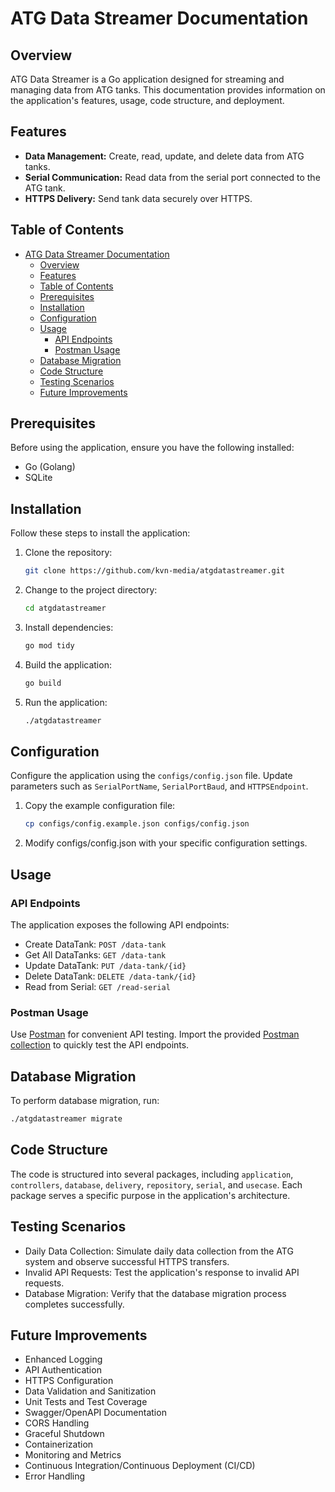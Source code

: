 # ATG Data Streamer Documentation

## Overview

ATG Data Streamer is a Go application designed for streaming and managing data from ATG tanks. This documentation provides information on the application's features, usage, code structure, and deployment.

## Features

- **Data Management:** Create, read, update, and delete data from ATG tanks.
- **Serial Communication:** Read data from the serial port connected to the ATG tank.
- **HTTPS Delivery:** Send tank data securely over HTTPS.

## Table of Contents

- [ATG Data Streamer Documentation](#atg-data-streamer-documentation)
  - [Overview](#overview)
  - [Features](#features)
  - [Table of Contents](#table-of-contents)
  - [Prerequisites](#prerequisites)
  - [Installation](#installation)
  - [Configuration](#configuration)
  - [Usage](#usage)
    - [API Endpoints](#api-endpoints)
    - [Postman Usage](#postman-usage)
  - [Database Migration](#database-migration)
  - [Code Structure](#code-structure)
  - [Testing Scenarios](#testing-scenarios)
  - [Future Improvements](#future-improvements)

## Prerequisites

Before using the application, ensure you have the following installed:

- Go (Golang)
- SQLite

## Installation

Follow these steps to install the application:

1. Clone the repository:

   ```bash
   git clone https://github.com/kvn-media/atgdatastreamer.git
   ```

2. Change to the project directory:

   ```bash
   cd atgdatastreamer
   ```

3. Install dependencies:

   ```bash
   go mod tidy
   ```

4. Build the application:

   ```bash
   go build
   ```

5. Run the application:

   ```bash
   ./atgdatastreamer
   ```

## Configuration

Configure the application using the `configs/config.json` file. Update parameters such as `SerialPortName`, `SerialPortBaud`, and `HTTPSEndpoint`.

1. Copy the example configuration file:
   ```bash
   cp configs/config.example.json configs/config.json
   ```
2. Modify configs/config.json with your specific configuration settings.

## Usage

### API Endpoints

The application exposes the following API endpoints:

- Create DataTank: `POST /data-tank`
- Get All DataTanks: `GET /data-tank`
- Update DataTank: `PUT /data-tank/{id}`
- Delete DataTank: `DELETE /data-tank/{id}`
- Read from Serial: `GET /read-serial`

### Postman Usage

Use [Postman](https://www.postman.com/) for convenient API testing. Import the provided [Postman collection](postman_collection.json) to quickly test the API endpoints.

## Database Migration

To perform database migration, run:

```bash
./atgdatastreamer migrate
```

## Code Structure

The code is structured into several packages, including `application`, `controllers`, `database`, `delivery`, `repository`, `serial`, and `usecase`. Each package serves a specific purpose in the application's architecture.

## Testing Scenarios
- Daily Data Collection: Simulate daily data collection from the ATG system and observe successful HTTPS transfers.
- Invalid API Requests: Test the application's response to invalid API requests.
- Database Migration: Verify that the database migration process completes successfully.


## Future Improvements
- Enhanced Logging
- API Authentication
- HTTPS Configuration
- Data Validation and Sanitization
- Unit Tests and Test Coverage
- Swagger/OpenAPI Documentation
- CORS Handling
- Graceful Shutdown
- Containerization
- Monitoring and Metrics
- Continuous Integration/Continuous Deployment (CI/CD)
- Error Handling